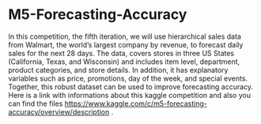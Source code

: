 # M5-Forecasting-Accuracy 
In this competition, the fifth iteration, we will use hierarchical sales data from Walmart, the world’s largest company by revenue, to forecast daily sales for the next 28 days. The data, covers stores in three US States (California, Texas, and Wisconsin) and includes item level, department, product categories, and store details. In addition, it has explanatory variables such as price, promotions, day of the week, and special events. Together, this robust dataset can be used to improve forecasting accuracy.
Here is a link with informations about this kaggle competition and also you can find the files https://www.kaggle.com/c/m5-forecasting-accuracy/overview/description .

